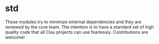 # std
These modules try to minimize external dependencies and they are reviewed by the core team. The intention is to have a standard set of high quality code that all Clau projects can use fearlessly.  Contributions are welcome!
